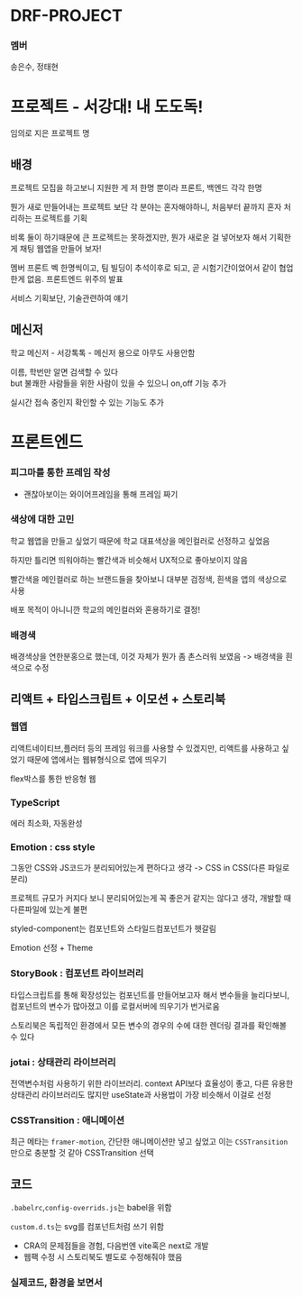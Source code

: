 # DRF-PROJECT

### 멤버

송은수, 정태현

# 프로젝트 - 서강대! 내 도도독!

임의로 지은 프로젝트 명

## 배경

프로젝트 모집을 하고보니 지원한 게 저 한명 뿐이라 프론트, 백엔드 각각 한명

뭔가 새로 만들어내는 프로젝트 보단 각 분야는 혼자해야하니, 처음부터 끝까지 혼자 처리하는 프로젝트를 기획

비록 둘이 하기때문에 큰 프로젝트는 못하겠지만, 뭔가 새로운 걸 넣어보자 해서 기획한 게 채팅 웹앱을 만들어 보자!

멤버 프론트 벡 한명씩이고, 팀 빌딩이 추석이후로 되고, 곧 시험기간이었어서 같이 협업한게 없음. 프론트엔드 위주의 발표

서비스 기획보단, 기술관련하여 얘기

## 메신저

학교 메신저 - 서강톡톡 - 메신저 용으로 아무도 사용안함

이름, 학번만 알면 검색할 수 있다  
but 불쾌한 사람들을 위한 사람이 있을 수 있으니 on,off 기능 추가

실시간 접속 중인지 확인할 수 있는 기능도 추가

# 프론트엔드

### 피그마를 통한 프레임 작성

- 괜찮아보이는 와이어프레임을 통해 프레임 짜기

### 색상에 대한 고민

학교 웹앱을 만들고 싶었기 때문에 학교 대표색상을 메인컬러로 선정하고 싶었음

하지만 틀리면 띄워야하는 빨간색과 비슷해서 UX적으로 좋아보이지 않음

빨간색을 메인컬러로 하는 브랜드들을 찾아보니 대부분 검정색, 흰색을 앱의 색상으로 사용

배포 목적이 아니니깐 학교의 메인컬러와 혼용하기로 결정!

### 배경색

배경색상을 연한분홍으로 했는데, 이것 자체가 뭔가 좀 촌스러워 보였음 -> 배경색을 흰색으로 수정

## 리액트 + 타입스크립트 + 이모션 + 스토리북

### 웹앱

리액트네이티브,플러터 등의 프레임 워크를 사용할 수 있겠지만, 리액트를 사용하고 싶었기 때문에 앱에서는 웹뷰형식으로 앱에 띄우기

flex박스를 통한 반응형 웹

### TypeScript

에러 최소화, 자동완성

### Emotion : css style

그동안 CSS와 JS코드가 분리되어있는게 편하다고 생각 -> CSS in CSS(다른 파일로 분리)

프로젝트 규모가 커지다 보니 분리되어있는게 꼭 좋은거 같지는 않다고 생각, 개발할 때 다른파일에 있는게 불편

styled-component는 컴포넌트와 스타일드컴포넌트가 헷갈림

Emotion 선정 + Theme

### StoryBook : 컴포넌트 라이브러리

타입스크립트를 통해 확장성있는 컴포넌트를 만들어보고자 해서 변수들을 늘리다보니, 컴포넌트의 변수가 많아졌고 이를 로컬서버에 띄우기가 번거로움

스토리북은 독립적인 환경에서 모든 변수의 경우의 수에 대한 렌더링 결과를 확인해볼 수 있다

### jotai : 상태관리 라이브러리

전역변수처럼 사용하기 위한 라이브러리. context API보다 효율성이 좋고, 다른 유용한 상태관리 라이브러리도 많지만 useState과 사용법이 가장 비슷해서 이걸로 선정

### CSSTransition : 애니메이션

최근 메타는 `framer-motion`, 간단한 애니메이션만 넣고 싶었고 이는 `CSSTransition`만으로 충분할 것 같아 CSSTransition 선택

## 코드

`.babelrc`,`config-overrids.js`는 babel을 위함

`custom.d.ts`는 svg를 컴포넌트처럼 쓰기 위함

- CRA의 문제점들을 경험, 다음번엔 vite혹은 next로 개발
- 웹팩 수정 시 스토리북도 별도로 수정해줘야 했음

### 실제코드, 환경을 보면서
